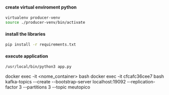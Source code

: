 #### create virtual enviroment python
```sh
virtualenv producer-venv
source ./producer-venv/bin/activate
```

#### install the libraries
```sh
pip install -r requirements.txt
```

#### execute application
```sh
/usr/local/bin/python3 app.py
```

docker exec -it <nome_container> bash
    docker exec -it cfcafc36cee7 bash
kafka-topics --create --bootstrap-server localhost:19092 --replication-factor 3 --partitions 3 --topic meutopico